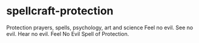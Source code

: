 # spellcraft-protection
Protection prayers, spells, psychology, art and science
Feel no evil.  See no evil. Hear no evil. Feel No Evil Spell of Protection.
